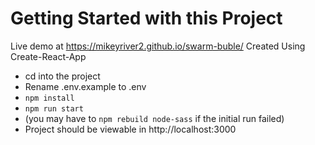 # Getting Started with this Project

Live demo at https://mikeyriver2.github.io/swarm-buble/
Created Using Create-React-App

- cd into the project
- Rename .env.example to .env
- ```npm install```
- ```npm run start```
- (you may have to ```npm rebuild node-sass``` if the initial run failed)
- Project should be viewable in http://localhost:3000
